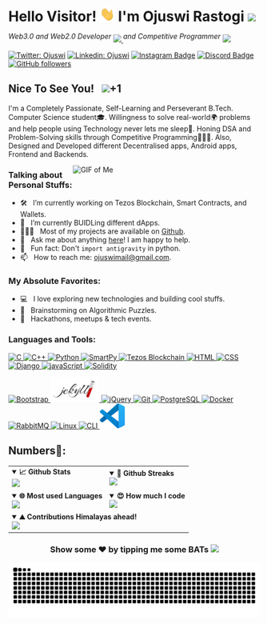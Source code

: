 <!-- Heyy 👋 fellow Copy-Paster! The Star 🌟 button is right there in the top right ↗️. Thanks!!! -->

<h1>
    Hello Visitor!
    <img src="https://raw.githubusercontent.com/ABSphreak/ABSphreak/master/gifs/Hi.gif" width="30px">
    I'm Ojuswi Rastogi
    <img src="https://media.tenor.com/images/4ab853a3b7b36f5d3928c726a0ac6475/tenor.gif" width="50">
</h2>
<p>
    <em style="position: relative; bottom: 7px;"> Web3.0 and Web2.0 Developer </em>
    <a href="https://github.com/OjusWiZard?tab=repositories">
        <img src="https://img.icons8.com/material-outlined/24/ffffff/github.png" height=25>
    </a>
    <em style="position: relative; bottom: 7px;"> and Competitive Programmer</em>
    <a href="https://www.codechef.com/users/tanyx01">
        <img src="https://www.codechef.com/sites/all/themes/abessive/logo.svg" height=20>
    </a>
</em></p>


[![Twitter: Ojuswi](https://img.shields.io/badge/OjuswiRastogi-Twitter-blue?style=flat-square&logo=twitter)](https://twitter.com/ojuswirastogi/)
[![Linkedin: Ojuswi](https://img.shields.io/badge/OjusWiZard-LinkedIn-blue?style=flat-square&logo=linkedin)](https://www.linkedin.com/in/ojuswizard/)
[![Instagram Badge](https://img.shields.io/badge/OjuswiRastogi-Instagram-e4405f?style=flat-square&logo=Instagram&logoColor=white)](https://www.instagram.com/ojuswirastogi/)
[![Discord Badge](https://img.shields.io/badge/Tanyx-Discord-7289d9?style=flat-square&logo=discord&logoColor=white)](https://discordapp.com/users/524705301644050467)
<a href="https://github.com/OjusWiZard/"> ![GitHub followers](https://img.shields.io/github/followers/OjusWiZard?label=Follow&style=social)</a>


## Nice To See You! &nbsp; ![](https://visitor-badge.glitch.me/badge?page_id=OjusWiZard.OjusWiZard&style=flat-square&color=0088cc)+1

I'm a Completely Passionate, Self-Learning and Perseverant B.Tech. Computer Science student🎓. Willingness to solve real-world🌍 problems and help people using Technology never lets me sleep🤔.
Honing DSA and Problem-Solving skills through Competitive Programming👨🏻‍💻. Also, Designed and Developed different Decentralised apps, Android apps, Frontend and Backends.

<img align="right" alt="GIF of Me" width="375" src="https://media.giphy.com/media/xUA7bdpLxQhsSQdyog/giphy.gif" />

### Talking about Personal Stuffs:

- 🛠 &nbsp; I’m currently working on Tezos Blockchain, Smart Contracts, and Wallets.
- 🚀 &nbsp; I’m currently BUIDLing different dApps.
- 👨🏻‍💻 &nbsp; Most of my projects are available on [Github](https://github.com/OjusWiZard?tab=repositories).
- 💬 &nbsp; Ask me about anything [here](https://www.linkedin.com/in/ojuswizard/)! I am happy to help.
- 👾 &nbsp; Fun fact: Don't <code>import antigravity</code> in python.
- 📫 &nbsp; How to reach me: ojuswimail@gmail.com.

### My Absolute Favorites:

- 💻 &nbsp; I love exploring new technologies and building cool stuffs.
- 🧠 &nbsp; Brainstorming on Algorithmic Puzzles.
- 🍕 &nbsp; Hackathons, meetups & tech events.

### Languages and Tools:

<p>
    <a href="https://en.wikipedia.org/wiki/C_(programming_language)">
        <img height="50" src="https://img.icons8.com/color/50/000000/c-programming.png" alt="C">
    </a>
    <a href="https://www.cplusplus.com/">
        <img height="50" src="https://img.icons8.com/color/50/000000/c-plus-plus-logo.png" alt="C++">
    </a>
    <a href="https://www.python.org/">
        <img height="50" src="https://img.icons8.com/color/50/000000/python--v1.png" alt="Python">
    </a>
    <a href="https://smartpy.io/">
        <img height="50" src="https://smartpy.io/static/img/logo-only.svg" alt="SmartPy">
    </a>
    <a href="https://tezos.com/">
        <img height="50" src="https://cryptologos.cc/logos/tezos-xtz-logo.svg" alt="Tezos Blockchain">
    </a>
    <a href="https://html.com/">
        <img height="50" src="https://img.icons8.com/color/50/000000/html-5--v1.png" alt="HTML">
    </a>
    <a href="https://en.wikipedia.org/wiki/CSS">
        <img height="50" src="https://img.icons8.com/color/50/000000/css3.png" alt="CSS">
    </a>
    <a href="https://www.djangoproject.com/">
        <img height="50" src="https://img.icons8.com/ios/50/ffffff/django.png" alt="Django">
    </a>
    <a href="https://www.javascript.com/">
        <img height="50" src="https://img.icons8.com/color/50/000000/javascript--v1.png" alt="javaScript">
    </a>
    <a href="https://soliditylang.org/">
        <img height="50" src="https://cdn.icon-icons.com/icons2/2107/PNG/512/file_type_light_solidity_icon_130436.png" alt="Solidity">
    </a>
</p>
<p>
    </a>
    <a href="https://getbootstrap.com/">
        <img height="50" src="https://img.icons8.com/color/50/000000/bootstrap.png" alt="Bootstrap">
    </a>
    <a href="https://jekyllrb.com/">
        <img height="50" src="https://github.com/jekyll/brand/raw/master/jekyll-logo-light-transparent.png" alt="Jekyll">
    </a>
    <a href="https://jquery.com/">
        <img height="50" src="https://img.icons8.com/ios/50/ffffff/jquery.png" alt="jQuery">
    </a>
    <a href="https://git-scm.com/">
        <img height="50" src="https://img.icons8.com/color/50/000000/git.png" alt="Git">
    </a>
    <a href="https://www.postgresql.org/">
        <img height="50" src="https://img.icons8.com/color/50/000000/postgreesql.png" alt="PostgreSQL">
    </a>
    <a href="https://www.docker.com/">
        <img height="50" src="https://img.icons8.com/color/50/000000/docker.png" alt="Docker">
    </a>
    <a href="https://www.rabbitmq.com/">
        <img height="50" src="https://cdn.iconscout.com/icon/free/png-256/rabbitmq-282296.png" alt="RabbitMQ">
    </a>
    <a href="https://www.linux.org/">
        <img height="50" src="https://img.icons8.com/color/50/000000/ubuntu--v1.png" alt="Linux">
    </a>
    <a href="https://www.gnu.org/software/bash/">
        <img height="50" src="https://img.icons8.com/color/50/000000/console.png" alt="CLI">
    </a>
    <a href="https://code.visualstudio.com/">
        <img height="50" src="https://raw.githubusercontent.com/github/explore/80688e429a7d4ef2fca1e82350fe8e3517d3494d/topics/visual-studio-code/visual-studio-code.png" alt="VS-Code">
    </a>
</p>

## Numbers🔢:

<table>
  <tr>
    <td>
     <details open>	
      <summary><b>📈 Github Stats</b></summary>
      <img height="180em" src="https://github-readme-stats.vercel.app/api?username=OjusWiZard&theme=dracula&show_icons=true&hide_border=true&&count_private=true&include_all_commits=true" />
      </details>
    </td>
    <td>
     <details open>	
      <summary><b>🎯 Github Streaks</b></summary>
      <img height="180em" src="https://github-readme-streak-stats.herokuapp.com/?user=OjusWiZard&&theme=dracula&hide_border=true" />
     </details>
    </td>
   </tr>
  <tr>
    <td>
     <details open>	
      <summary><b>🌐 Most used Languages</b></summary>
      <img height="180em" src="https://github-readme-stats.vercel.app/api/top-langs/?username=OjusWiZard&theme=dracula&show_icons=true&hide_border=true&layout=compact&langs_count=8"/>
     </details>
    </td>
    <td>
     <details open>	
      <summary><b>😍 How much I code</b></summary>
      <img height="180em" src="https://github-readme-stats.vercel.app/api/wakatime?username=OjusWiZard&layout=compact&theme=dracula&langs_count=8&hide_border=true"/>
     </details>
    </td>
   </tr>
   <tr>
    <td colspan="2">
      <details open>
        <summary><b>⛰️ Contributions Himalayas ahead!</b></summary>
          <img src="https://activity-graph.herokuapp.com/graph?username=ojuswizard&bg_color=282a36&color=ffffff&line=e36594&point=c885ff&area=true&hide_border=true&custom_title=Commits+go+up+%E2%98%9D+Commits+go+down+%F0%9F%91%87" />
     </details>
    </td>
   </tr>
 </table>

<div align="center">

### Show some ❤️ by tipping me some BATs <img height="20" style="cursor: pointer" src="https://cryptologos.cc/logos/basic-attention-token-bat-logo.png">

</div>

<p align="center">
  <img src="https://github.com/OjusWiZard/OjusWiZard/raw/output/github-contribution-grid-snake.svg" alt="snake"></center>
</p>
